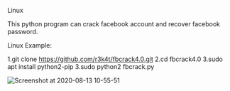 Linux

This python program can crack facebook account and recover facebook password.

Linux Example:

1.git clone https://github.com/r3k4t/fbcrack4.0.git
2.cd fbcrack4.0
3.sudo apt install python2-pip
3.sudo python2 fbcrack.py

![Screenshot at 2020-08-13 10-55-51](https://user-images.githubusercontent.com/69615463/90097523-bc560700-dd53-11ea-90f2-e9fccd21dad5.png)
